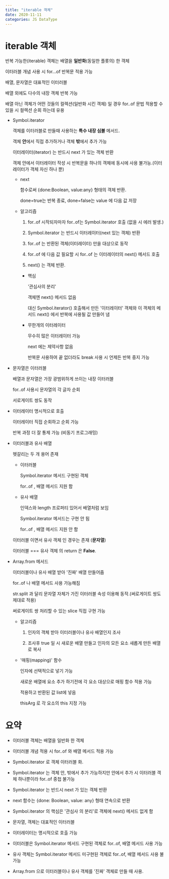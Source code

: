 ```yaml
---
title: "iterable 객체"
date: 2020-11-11
categories: JS DataType
---
```


# iterable 객체

반복 가능한(iterable) 객체는 배열을 **일반화**(동일한 플롯의) 한 객체

이터러블 개념 사용 시 for...of 반복문 적용 가능

배열, 문자열은 대표적인 이터러블

배열 외에도 다수의 내장 객체 반복 가능

배열 아닌 객체가 어떤 것들의 컬렉션(일반화 시킨 객체) 일 경우 for..of 문법 적용할 수 있을 시 컬렉션 순회 하는데 유용

- Symbol.iterator

  객체를 이터러블로 만들때 사용하는 **특수 내장 심볼** 메서드.

  객체 **안**에서 직접 추가하거나 객체 **밖**에서 추가 가능

  이터레이터(iterator) 는 반드시 next 가 있는 객체 반환

  객체 안에서 이터레이터 작성 시 반복문을 하나의 객체에 동시에 사용 불가능.(이터레이터가 객체 자신 하나 뿐)

  - next

    함수로써 {done:Boolean, value:any} 형태의 객체 반환.

    done=true는 반복 종료, done=false는 value 에 다음 값 저장

  - 알고리즘

    1. for..of 시작되자마자 for..of는 Symbol.iterator 호출 (없을 시 에러 발생.)

    2. Symbol.iterator 는 반드시 이터레이터(next 있는 객체) 반환

    3. for..of 는 반환된 객체(이터레이터) 만을 대상으로 동작

    4. for..of 에 다음 값 필요할 시 for..of 는 이터레이터의 next() 메서드 호출

    5. next() 는 객체 반환.

    - 핵심

      '관심사의 분리'

      객체엔 next() 메서드 없음

      대신 Symbol.iterator() 호출해서 만든 '이터레이터' 객체와 이 객체의 메서드 next() 에서 반복에 사용될 값 만들어 냄

    - 무한개의 이터레이터

      무수히 많은 이터레이터 가능

      next 에는 제약사항 없음

      반복문 사용하여 끝 없더라도 break 사용 시 언제든 반복 중지 가능

- 문자열은 이터러블

  배열과 문자열은 가장 광범위하게 쓰이는 내장 이터러블

  for..of 사용시 문자열의 각 글자 순회

  서로게이트 쌍도 동작

- 이터레이터 명시적으로 호출

  이터레이터 직접 순회하고 순회 가능

  반복 과정 더 잘 통제 가능 (비동기 프로그래밍)

- 이터러블과 유사 배열

  헷갈리는 두 개 용어 존재

  - 이터러블

    Symbol.iterator 메서드 구현된 객체

    for..of , 배열 메서드 지원 함

  - 유사 배열

    인덱스와 length 프로퍼티 있어서 배열처럼 보임

    Symbol.iterator 메서드는 구현 안 됨

    for..of , 배열 메서드 지원 안 함

  이터러블 이면서 유사 객체 인 경우는 존재 (**문자열**)

  이터러블 === 유사 객체 의 return 은 **False**.

- Array.from 메서드

  이터러블이나 유사 배열 받아 '진짜' 배열 만들어줌

  for..of 나 배열 메서드 사용 가능해짐

  str.split 과 달리 문자열 자체가 가진 이터러블 속성 이용해 동작.(써로게이트 쌍도 제대로 적용)

  써로게이트 쌍 처리할 수 있는 slice 직접 구현 가능

  - 알고리즘

    1. 인자의 객체 받아 이터러블이나 유사 배열인지 조사

    2. 조사후 true 일 시 새로운 배열 만들고 인자의 모든 요소 새롭게 만든 배열로 복사

  - '매핑(mapping)' 함수

    인자에 선택적으로 넣기 가능

    새로운 배열에 요소 추가 하기전에 각 요소 대상으로 매핑 함수 적용 가능

    적용하고 반환된 값 list에 넣음

    thisArg 로 각 요소의 this 지정 가능

# 요약

- 이터러블 객체는 배열을 일반화 한 객체

- 이터러블 개념 적용 시 for..of 와 배열 메서드 적용 가능

- Symbol.iterator 로 객체 이터러블 화.

- Symbol.iterator 는 객체 안, 밖에서 추가 가능하지만 안에서 추가 시 이터러블 객체 하나뿐이라 for..of 중첩 불가능

- Symbol.iterator 는 반드시 next 가 있는 객체 반환

- next 함수는 {done: Boolean, value: any} 형태 연속으로 반환

- Symbol.iterator 의 핵심은 '관심사 의 분리'로 객체에 next() 메서드 없게 함

- 문자열, 객체는 대표적인 이터러블

- 이터레이터는 명시적으로 호출 가능

- 이터러블은 Symbol.iterator 메서드 구현된 객체로 for..of, 배열 메서드 사용 가능

- 유사 객체는 Symbol.iterator 메서드 미구현된 객체로 for..of, 배열 메서드 사용 불가능

- Array.from 으로 이터러블이나 유사 객체를 '진짜' 객체로 만들 때 사용.
